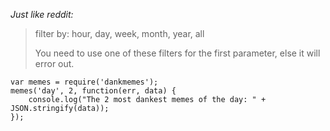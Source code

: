 *Just like reddit:*
> filter by: hour, day, week, month, year, all
> 
> You need to use one of these filters for the first parameter, else it will error out.

<pre><code>var memes = require('dankmemes');
memes('day', 2, function(err, data) {
	console.log("The 2 most dankest memes of the day: " + JSON.stringify(data));
});
</code></pre>